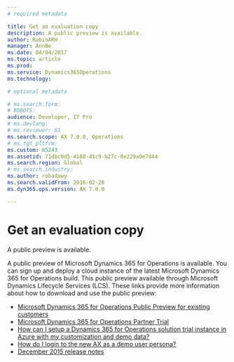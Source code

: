 ```yaml
---
# required metadata

title: Get an evaluation copy
description: A public preview is available. 
author: RobinARH
manager: AnnBe
ms.date: 04/04/2017
ms.topic: article
ms.prod: 
ms.service: Dynamics365Operations
ms.technology: 

# optional metadata

# ms.search.form: 
# ROBOTS: 
audience: Developer, IT Pro
# ms.devlang: 
# ms.reviewer: 61
ms.search.scope: AX 7.0.0, Operations
# ms.tgt_pltfrm: 
ms.custom: 85243
ms.assetid: 71dbc0d5-4180-41c9-b27c-0e229a0e7444
ms.search.region: Global
# ms.search.industry: 
ms.author: robadawy
ms.search.validFrom: 2016-02-28
ms.dyn365.ops.version: AX 7.0.0

---
```


# Get an evaluation copy

A public preview is available. 

A public preview of Microsoft Dynamics 365 for Operations is available. You can sign up and deploy a cloud instance of the latest Microsoft Dynamics 365 for Operations build. This public preview available through Microsoft Dynamics Lifecycle Services (LCS). These links provide more information about how to download and use the public preview:

-   [Microsoft Dynamics 365 for Operations Public Preview for existing customers](https://mbs.microsoft.com/customersource/global/AX/news-events/news/Microsoft_Dynamics_AX_Public_Preview)
-   [Microsoft Dynamics 365 for Operations Partner Trial](https://mbs.microsoft.com/partnersource/global/news-events/news/Microsoft_Dynamics_AX_Public_Preview)
-   [How can I setup a Dynamics 365 for Operations solution trial instance in Azure with my customization and demo data?](https://blogs.msdn.microsoft.com/lcs/2016/03/03/how-can-i-setup-a-dynamics-ax-solution-trial-instance-in-azure-with-my-customization-and-demo-data/)
-   [How do I login to the new AX as a demo user persona?](https://blogs.msdn.microsoft.com/lcs/2016/03/17/how-do-i-login-to-the-new-ax-as-a-demo-user-persona/)
-   [December 2015 release notes](https://blogs.msdn.microsoft.com/lcs/2015/12/18/december-2015-release-notes/)


